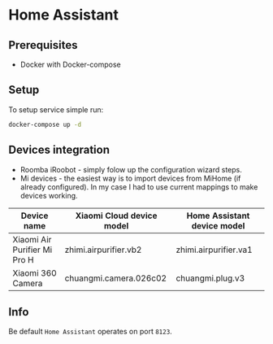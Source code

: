 # Home Assistant


## Prerequisites
- Docker with Docker-compose

## Setup
To setup service simple run:
```bash
docker-compose up -d
```


## Devices integration
- Roomba iRoobot - simply folow up the configuration wizard steps.
- Mi devices - the easiest way is to import devices from MiHome (if already configured). In my case I had to use current mappings to make devices working.

| Device name | Xiaomi Cloud device model | Home Assistant device model |
|---|---|---|
| Xiaomi Air Purifier Mi Pro H | zhimi.airpurifier.vb2 | zhimi.airpurifier.va1 |
| Xiaomi 360 Camera | chuangmi.camera.026c02 | chuangmi.plug.v3 |


## Info

Be default `Home Assistant` operates on port `8123`.
